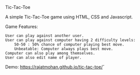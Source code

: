 Tic-Tac-Toe

A simple Tic-Tac-Toe game using HTML, CSS and Javascript.

Game Features:

    User can play against another user.
    User can play against computer having 2 difficulty levels:
        50-50 : 50% chance of computer playing best move.
        Unbeatable: Computer always plays best move.
    Computer can also play among themselves.
    User can also edit name of player.

Demo: https://rajatmohan.github.io/tic-tac-toe/̌